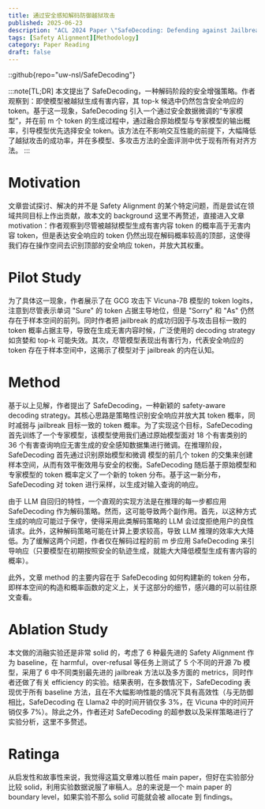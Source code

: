 ```yaml
---
title: 通过安全感知解码防御越狱攻击
published: 2025-06-23
description: "ACL 2024 Paper \"SafeDecoding: Defending against Jailbreak Attacks via Safety-Aware Decoding\""
tags: [Safety Alignment][Methodology]
category: Paper Reading
draft: false
---
```


::github{repo="uw-nsl/SafeDecoding"}

:::note[TL;DR]
本文提出了 SafeDecoding，一种解码阶段的安全增强策略。作者观察到：即使模型被越狱生成有害内容，其 top-k 候选中仍然包含安全响应的 token。基于这一现象，SafeDecoding 引入一个通过安全数据微调的“专家模型”，并在前 m 个 token 的生成过程中，通过融合原始模型与专家模型的输出概率，引导模型优先选择安全 token。该方法在不影响交互性能的前提下，大幅降低了越狱攻击的成功率，并在多模型、多攻击方法的全面评测中优于现有所有对齐方法。
:::


# Motivation

文章尝试探讨、解决的并不是 Safety Alignment 的某个特定问题，而是尝试在领域共同目标上作出贡献，故本文的 background 这里不再赘述，直接进入文章 motivation：作者观察到尽管被越狱模型生成有害内容 token 的概率高于无害内容 token，但是表达安全响应的 token 仍然出现在解码概率较高的顶部，这使得我们存在操作空间去识别顶部的安全响应 token，并放大其权重。


# Pilot Study

为了具体这一现象，作者展示了在 GCG 攻击下 Vicuna-7B 模型的 token logits，注意到尽管表示单词 "Sure" 的 token 占据主导地位，但是 "Sorry" 和 "As" 仍然存在于样本空间的前列。同时作者把 jailbreak 的成功归因于与攻击目标一致的 token 概率占据主导，导致在生成无害内容时候，广泛使用的 decoding strategy 如贪婪和 top-k 可能失效。其次，尽管模型表现出有害行为，代表安全响应的 token 存在于样本空间中，这揭示了模型对于 jailbreak 的内在认知。


# Method

基于以上见解，作者提出了 SafeDecoding，一种新颖的 safety-aware decoding strategy。其核心思路是策略性识别安全响应并放大其 token 概率，同时减弱与 jailbreak 目标一致的 token 概率。为了实现这个目标，SafeDecoding 首先训练了一个专家模型，该模型使用我们通过原始模型面对 18 个有害类别的 36 个有害查询响应无害生成的安全感知数据集进行微调。在推理阶段，SafeDecoding 首先通过识别原始模型和微调
模型的前几个 token 的交集来创建样本空间，从而有效平衡效用与安全的权衡。SafeDecoding 随后基于原始模型和专家模型的 token 概率定义了一个新的 token 分布。基于这一新分布，SafeDecoding 对 token 进行采样，以生成对输入查询的响应。

由于 LLM 自回归的特性，一个直观的实现方法是在推理的每一步都应用 SafeDecoding 作为解码策略。然而，这可能导致两个副作用。首先，以这种方式生成的响应可能过于保守，使得采用此类解码策略的 LLM 会过度拒绝用户的良性请求。此外，这种解码策略可能在计算上要求较高，导致 LLM 推理的效率大大降低。为了缓解这两个问题，作者仅在解码过程的前 m 步应用 SafeDecoding 来引导响应（只要模型在初期按照安全的轨迹生成，就能大大降低模型生成有害内容的概率）。

此外，文章 method 的主要内容在于 SafeDecoding 如何构建新的 token 分布，即样本空间的构造和概率函数的定义上，关于这部分的细节，感兴趣的可以前往原文查看。


# Ablation Study

本文做的消融实验还是非常 solid 的，考虑了 6 种最先进的 Safety Alignment 作为 baseline，在 harmful，over-refusal 等任务上测试了 5 个不同的开源 7b 模型，采用了 6 中不同类别最先进的 jailbreak 方法以及多方面的 metrics，同时作者还做了有关 efficiency 的实验。结果表明，在多数情况下，SafeDecoding 表现优于所有 baseline 方法，且在不大幅影响性能的情况下具有高效性（与无防御相比，SafeDecoding 在 Llama2 中的时间开销仅多 3%，在 Vicuna 中的时间开销仅多 7%）。除此之外，作者还对 SafeDecoding 的超参数以及采样策略进行了实验分析，这里不多赘述。


# Ratinga

从启发性和故事性来说，我觉得这篇文章难以胜任 main paper，但好在实验部分比较 solid，利用实验数据说服了审稿人。总的来说是一个 main paper 的 boundary level，如果实验不那么 solid 可能就会被 allocate 到 findings。
